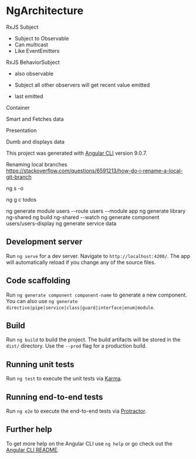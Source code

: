 # NgArchitecture

RxJS Subject

- Subject to Observable
- Can multicast
- Like EventEmitters

RxJS BehaviorSubject

- also observable

- Subject all other observers will get recent value emitted
- last emitted 

Container

Smart and Fetches data

Presentation

Dumb and displays data

This project was generated with [Angular CLI](https://github.com/angular/angular-cli) version 9.0.7.

Renaming local branches
https://stackoverflow.com/questions/6591213/how-do-i-rename-a-local-git-branch

ng s -o

ng g c todos

ng generate module users --route users --module app
ng generate library ng-shared
ng build ng-shared --watch
ng generate component users/users-display
ng generate service data




## Development server

Run `ng serve` for a dev server. Navigate to `http://localhost:4200/`. The app will automatically reload if you change any of the source files.

## Code scaffolding

Run `ng generate component component-name` to generate a new component. You can also use `ng generate directive|pipe|service|class|guard|interface|enum|module`.

## Build

Run `ng build` to build the project. The build artifacts will be stored in the `dist/` directory. Use the `--prod` flag for a production build.

## Running unit tests

Run `ng test` to execute the unit tests via [Karma](https://karma-runner.github.io).

## Running end-to-end tests

Run `ng e2e` to execute the end-to-end tests via [Protractor](http://www.protractortest.org/).

## Further help

To get more help on the Angular CLI use `ng help` or go check out the [Angular CLI README](https://github.com/angular/angular-cli/blob/master/README.md).
